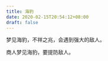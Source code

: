 ```yaml
---
title: 海豹
date: 2020-02-15T20:54:12+08:00
draft: false
---
```


梦见海豹，不祥之兆，会遇到强大的敌人。



商人梦见海豹，要提防敌人。

